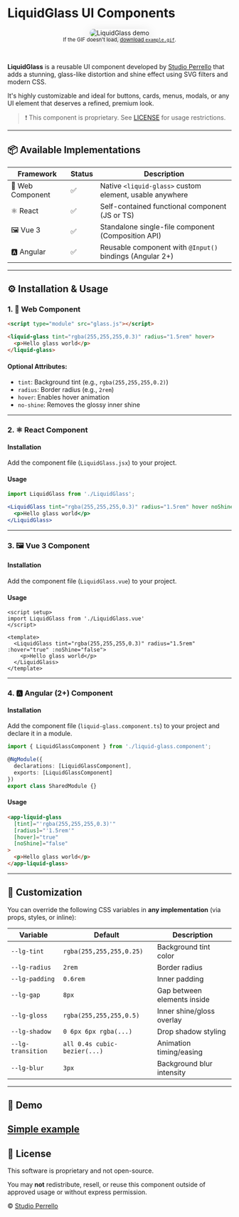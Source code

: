 # LiquidGlass UI Components

<p align="center">
  <img src="./example.gif" alt="LiquidGlass demo" style="max-width:320px;border-radius:16px;box-shadow:0 6px 24px rgba(0,0,0,.15);" />
  <br />
  <small>If the GIF doesn't load, <a href="./example.gif">download <code>example.gif</code></a>.</small>
</p><br />

**LiquidGlass** is a reusable UI component developed by [Studio Perrello](https://studioperrello.com) that adds a stunning, glass-like distortion and shine effect using SVG filters and modern CSS.

It's highly customizable and ideal for buttons, cards, menus, modals, or any UI element that deserves a refined, premium look.

> ❗ This component is proprietary. See [LICENSE](./LICENSE) for usage restrictions.

---

## 📦 Available Implementations

| Framework     | Status | Description                                               |
|---------------|--------|-----------------------------------------------------------|
| 🧩 Web Component | ✅     | Native `<liquid-glass>` custom element, usable anywhere   |
| ⚛️ React         | ✅     | Self-contained functional component (JS or TS)            |
| 🖼️ Vue 3         | ✅     | Standalone single-file component (Composition API)        |
| 🅰️ Angular       | ✅     | Reusable component with `@Input()` bindings (Angular 2+) |

---

## ⚙️ Installation & Usage

### 1. 🧩 Web Component

```html
<script type="module" src="glass.js"></script>

<liquid-glass tint="rgba(255,255,255,0.3)" radius="1.5rem" hover>
  <p>Hello glass world</p>
</liquid-glass>
````

#### Optional Attributes:

* `tint`: Background tint (e.g., `rgba(255,255,255,0.2)`)
* `radius`: Border radius (e.g., `2rem`)
* `hover`: Enables hover animation
* `no-shine`: Removes the glossy inner shine

---

### 2. ⚛️ React Component

#### Installation

Add the component file (`LiquidGlass.jsx`) to your project.

#### Usage

```jsx
import LiquidGlass from './LiquidGlass';

<LiquidGlass tint="rgba(255,255,255,0.3)" radius="1.5rem" hover noShine={false}>
  <p>Hello glass world</p>
</LiquidGlass>
```

---

### 3. 🖼️ Vue 3 Component

#### Installation

Add the component file (`LiquidGlass.vue`) to your project.

#### Usage

```vue
<script setup>
import LiquidGlass from './LiquidGlass.vue'
</script>

<template>
  <LiquidGlass tint="rgba(255,255,255,0.3)" radius="1.5rem" :hover="true" :noShine="false">
    <p>Hello glass world</p>
  </LiquidGlass>
</template>
```

---

### 4. 🅰️ Angular (2+) Component

#### Installation

Add the component file (`liquid-glass.component.ts`) to your project and declare it in a module.

```ts
import { LiquidGlassComponent } from './liquid-glass.component';

@NgModule({
  declarations: [LiquidGlassComponent],
  exports: [LiquidGlassComponent]
})
export class SharedModule {}
```

#### Usage

```html
<app-liquid-glass
  [tint]="'rgba(255,255,255,0.3)'"
  [radius]="'1.5rem'"
  [hover]="true"
  [noShine]="false"
>
  <p>Hello glass world</p>
</app-liquid-glass>
```

---

## 🎨 Customization

You can override the following CSS variables in **any implementation** (via props, styles, or inline):

| Variable          | Default                      | Description                 |
| ----------------- | ---------------------------- | --------------------------- |
| `--lg-tint`       | `rgba(255,255,255,0.25)`     | Background tint color       |
| `--lg-radius`     | `2rem`                       | Border radius               |
| `--lg-padding`    | `0.6rem`                     | Inner padding               |
| `--lg-gap`        | `8px`                        | Gap between elements inside |
| `--lg-gloss`      | `rgba(255,255,255,0.5)`      | Inner shine/gloss overlay   |
| `--lg-shadow`     | `0 6px 6px rgba(...)`        | Drop shadow styling         |
| `--lg-transition` | `all 0.4s cubic-bezier(...)` | Animation timing/easing     |
| `--lg-blur`       | `3px`                        | Background blur intensity   |

---

## 🧪 Demo

[Simple example](https://glass.studioperrello.com)
---

## 📄 License

This software is proprietary and not open-source.

You may **not** redistribute, resell, or reuse this component outside of approved usage or without express permission.

© [Studio Perrello](https://studioperrello.com)
